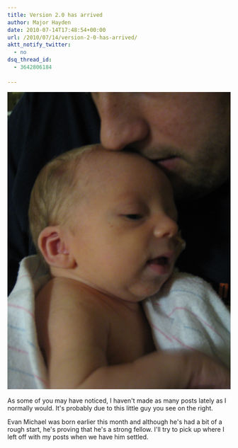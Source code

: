 ```yaml
---
title: Version 2.0 has arrived
author: Major Hayden
date: 2010-07-14T17:48:54+00:00
url: /2010/07/14/version-2-0-has-arrived/
aktt_notify_twitter:
  - no
dsq_thread_id:
  - 3642806184

---
```

![1]

As some of you may have noticed, I haven't made as many posts lately as I normally would. It's probably due to this little guy you see on the right.

Evan Michael was born earlier this month and although he's had a bit of a rough start, he's proving that he's a strong fellow. I'll try to pick up where I left off with my posts when we have him settled.

 [1]: /wp-content/uploads/2010/07/IMG_0860.jpg
